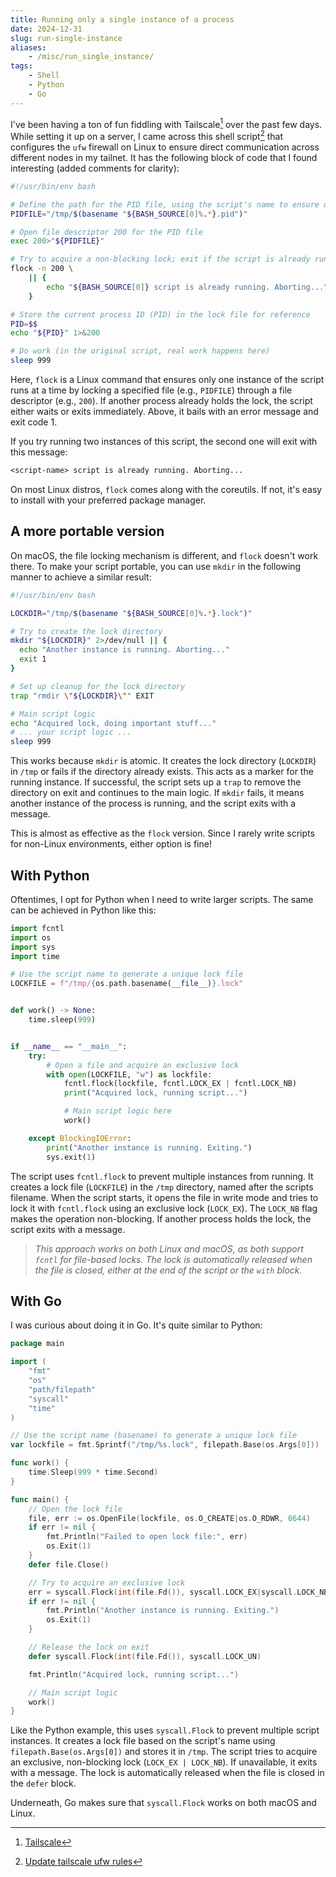 ```yaml
---
title: Running only a single instance of a process
date: 2024-12-31
slug: run-single-instance
aliases:
    - /misc/run_single_instance/
tags:
    - Shell
    - Python
    - Go
---
```


I've been having a ton of fun fiddling with Tailscale[^1] over the past few days. While
setting it up on a server, I came across this shell script[^2] that configures the `ufw`
firewall on Linux to ensure direct communication across different nodes in my tailnet. It
has the following block of code that I found interesting (added comments for clarity):

```sh
#!/usr/bin/env bash

# Define the path for the PID file, using the script's name to ensure uniqueness
PIDFILE="/tmp/$(basename "${BASH_SOURCE[0]%.*}.pid")"

# Open file descriptor 200 for the PID file
exec 200>"${PIDFILE}"

# Try to acquire a non-blocking lock; exit if the script is already running
flock -n 200 \
    || {
        echo "${BASH_SOURCE[0]} script is already running. Aborting..."; exit 1;
    }

# Store the current process ID (PID) in the lock file for reference
PID=$$
echo "${PID}" 1>&200

# Do work (in the original script, real work happens here)
sleep 999
```

Here, `flock` is a Linux command that ensures only one instance of the script runs at a time
by locking a specified file (e.g., `PIDFILE`) through a file descriptor (e.g., `200`). If
another process already holds the lock, the script either waits or exits immediately. Above,
it bails with an error message and exit code 1.

If you try running two instances of this script, the second one will exit with this message:

```txt
<script-name> script is already running. Aborting...
```

On most Linux distros, `flock` comes along with the coreutils. If not, it's easy to install
with your preferred package manager.

## A more portable version

On macOS, the file locking mechanism is different, and `flock` doesn't work there. To make
your script portable, you can use `mkdir` in the following manner to achieve a similar
result:

```sh
#!/usr/bin/env bash

LOCKDIR="/tmp/$(basename "${BASH_SOURCE[0]%.*}.lock")"

# Try to create the lock directory
mkdir "${LOCKDIR}" 2>/dev/null || {
  echo "Another instance is running. Aborting..."
  exit 1
}

# Set up cleanup for the lock directory
trap "rmdir \"${LOCKDIR}\"" EXIT

# Main script logic
echo "Acquired lock, doing important stuff..."
# ... your script logic ...
sleep 999
```

This works because `mkdir` is atomic. It creates the lock directory (`LOCKDIR`) in `/tmp` or
fails if the directory already exists. This acts as a marker for the running instance. If
successful, the script sets up a `trap` to remove the directory on exit and continues to the
main logic. If `mkdir` fails, it means another instance of the process is running, and the
script exits with a message.

This is almost as effective as the `flock` version. Since I rarely write scripts for
non-Linux environments, either option is fine!

## With Python

Oftentimes, I opt for Python when I need to write larger scripts. The same can be achieved
in Python like this:

```py
import fcntl
import os
import sys
import time

# Use the script name to generate a unique lock file
LOCKFILE = f"/tmp/{os.path.basename(__file__)}.lock"


def work() -> None:
    time.sleep(999)


if __name__ == "__main__":
    try:
        # Open a file and acquire an exclusive lock
        with open(LOCKFILE, "w") as lockfile:
            fcntl.flock(lockfile, fcntl.LOCK_EX | fcntl.LOCK_NB)
            print("Acquired lock, running script...")

            # Main script logic here
            work()

    except BlockingIOError:
        print("Another instance is running. Exiting.")
        sys.exit(1)
```

The script uses `fcntl.flock` to prevent multiple instances from running. It creates a lock
file (`LOCKFILE`) in the `/tmp` directory, named after the scripts filename. When the script
starts, it opens the file in write mode and tries to lock it with `fcntl.flock` using an
exclusive lock (`LOCK_EX`). The `LOCK_NB` flag makes the operation non-blocking. If another
process holds the lock, the script exits with a message.

> _This approach works on both Linux and macOS, as both support `fcntl` for file-based
> locks. The lock is automatically released when the file is closed, either at the end of
> the script or the `with` block._

## With Go

I was curious about doing it in Go. It's quite similar to Python:

```go
package main

import (
    "fmt"
    "os"
    "path/filepath"
    "syscall"
    "time"
)

// Use the script name (basename) to generate a unique lock file
var lockfile = fmt.Sprintf("/tmp/%s.lock", filepath.Base(os.Args[0]))

func work() {
    time.Sleep(999 * time.Second)
}

func main() {
    // Open the lock file
    file, err := os.OpenFile(lockfile, os.O_CREATE|os.O_RDWR, 0644)
    if err != nil {
        fmt.Println("Failed to open lock file:", err)
        os.Exit(1)
    }
    defer file.Close()

    // Try to acquire an exclusive lock
    err = syscall.Flock(int(file.Fd()), syscall.LOCK_EX|syscall.LOCK_NB)
    if err != nil {
        fmt.Println("Another instance is running. Exiting.")
        os.Exit(1)
    }

    // Release the lock on exit
    defer syscall.Flock(int(file.Fd()), syscall.LOCK_UN)

    fmt.Println("Acquired lock, running script...")

    // Main script logic
    work()
}
```

Like the Python example, this uses `syscall.Flock` to prevent multiple script instances. It
creates a lock file based on the script's name using `filepath.Base(os.Args[0])` and stores
it in `/tmp`. The script tries to acquire an exclusive, non-blocking lock
(`LOCK_EX | LOCK_NB`). If unavailable, it exits with a message. The lock is automatically
released when the file is closed in the `defer` block.

Underneath, Go makes sure that `syscall.Flock` works on both macOS and Linux.

[^1]: [Tailscale](https://tailscale.com/)

[^2]:
    [Update tailscale ufw rules](https://github.com/AT3K/Tailscale-Firewall-Setup/blob/main/update_tailscale_ufw_rules.sh)
